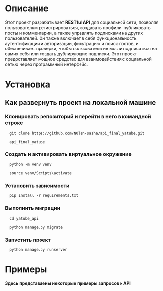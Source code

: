 # Описание
Этот проект разрабатывает **RESTful API** для социальной сети, позволяя пользователям регистрироваться, создавать профили, публиковать посты и комментарии, а также управлять подписками на других пользователей.
Он также включает в себя функциональность аутентификации и авторизации, фильтрацию и поиск постов, и обеспечивает проверки, чтобы пользователи не могли подписаться на самих себя или создать дублирующие подписки.
Этот проект предоставляет мощное средство для взаимодействия с социальной сетью через программный интерфейс.
# Установка
## Как развернуть проект на локальной машине
### Клонировать репозиторий и перейти в него в командной строке
```
  git clone https://github.com/N0len-sasha/api_final_yatube.git
```
```
  api_final_yatube
```
### Создать и активировать виртуальное окружение
```
  python -m venv venv
```
```
  source venv/Scripts\activate
```
### Установить зависимости
```
  pip install -r requirements.txt
```
### Выполнить миграции
```
  cd yatube_api
```
```
  python manage.py migrate
```
### Запустить проект
```
  python manage.py runserver
```
# Примеры
**Здесь представлены некоторые примеры запросов к API**

